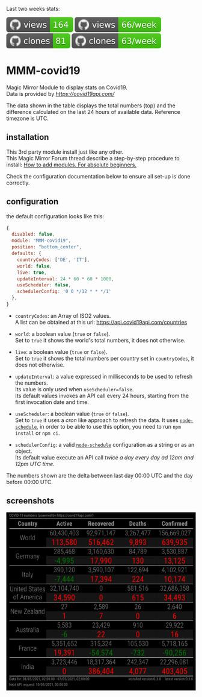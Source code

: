 Last two weeks stats:

![views](https://raw.githubusercontent.com/0m4r/traffic-badges/traffic/traffic-MMM-covid19/views.svg)
![views per week](https://raw.githubusercontent.com/0m4r/traffic-badges/traffic/traffic-MMM-covid19/views_per_week.svg)
![clones](https://raw.githubusercontent.com/0m4r/traffic-badges/traffic/traffic-MMM-covid19/clones.svg)
![clones per week](https://raw.githubusercontent.com/0m4r/traffic-badges/traffic/traffic-MMM-covid19/clones_per_week.svg)

# MMM-covid19
Magic Mirror Module to display stats on Covid19.  
Data is provided by _https://covid19api.com/_

The data shown in the table displays the total numbers (top) and the difference calculated on the last 24 hours of available data. Reference timezone is UTC.

## installation
This 3rd party module install just like any other.  
This Magic Mirror Forum thread describe a step-by-step procedure to install: [How to add modules. For absolute beginners.](https://forum.magicmirror.builders/topic/4231/how-to-add-modules-for-absolute-beginners?_=1622723520331)

Check the configuration documentation below to ensure all set-up is done correctly.


## configuration
the default configuration looks like this:
```js
{
  disabled: false,
  module: "MMM-covid19",
  position: "bottom_center",
  defaults: {
    countryCodes: ['DE', 'IT'],
    world: false,
    live: true,
    updateInterval: 24 * 60 * 60 * 1000,
    useScheduler: false,
    schedulerConfig: '0 0 */12 * * */1'
  },
}
```

- `countryCodes`: an Array of ISO2 values.  
A list can be obtained at this url: https://api.covid19api.com/countries

- `world`: a boolean value (`true` or `false`).  
Set to `true` it shows the world's total numbers, it does not otherwise.  

- `live`: a boolean value (`true` or `false`).  
Set to `true` it shows the total numbers per country set in `countryCodes`, it does not otherwise.  

- `updateInterval`: a value expressed in milliseconds to be used to refresh the numbers.  
Its value is only used when `useScheduler=false`.  
Its default values invokes an API call every 24 hours, starting from the first invocation date and time.  

- `useScheduler`: a boolean value (`true` or `false`).  
Set to `true` it uses a _cron_ like approach to refresh the data. It uses [`node-schedule`](https://github.com/node-schedule/node-schedule), in order to be able to use this option, you need to run `npm install` or `npm ci`.  

- `schedulerConfig`: a valid [`node-schedule`](https://github.com/node-schedule/node-schedule) configuration as a string or as an object.  
Its default value execute an API call _twice a day every day ad 12am and 12pm UTC time_.
  
  
The numbers shown are the delta between last day 00:00 UTC and the day before 00:00 UTC.

## screenshots
![MMM-covid19](docs/MMM-covid19.png)

